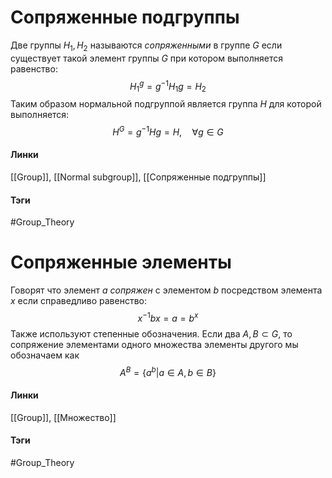 # Сопряженные подгруппы
Две группы $H_1,H_2$ называются *сопряженными* в группе $G$ если существует такой элемент группы $G$ при котором выполняется равенство:
$$
H_1^{g}=g^{-1}H_1g=H_2
$$
Таким образом нормальной подгруппой является группа $H$ для которой выполняется:
$$
H^G=g^{-1}Hg=H,
\quad\forall g\in G
$$
#### Линки
[[Group]],
[[Normal subgroup]],
[[Сопряженные подгруппы]]
#### Тэги 
 #Group_Theory 

# Сопряженные элементы
Говорят что элемент $a$ *сопряжен* с элементом $b$ посредством элемента $x$ если справедливо равенство: $$x^{-1}bx=a=b^x$$
Также используют степенные обозначения.
Если два $A,B\subset G$, то сопряжение элементами одного множества элементы другого мы обозначаем как 
$$
A^{B}=\{a^{b}|a\in A,b\in B\}
$$

#### Линки 
[[Group]],
[[Множество]]
#### Тэги 
 #Group_Theory 